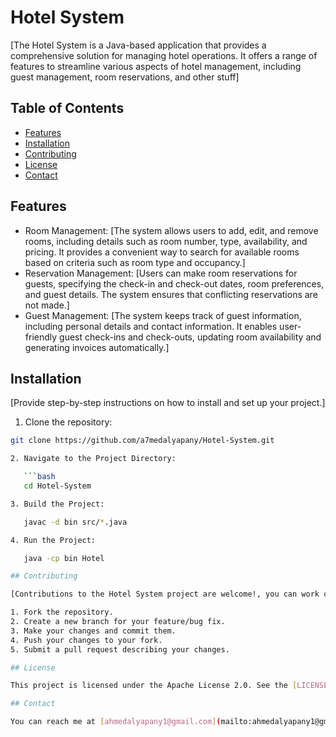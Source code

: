 # Hotel System

[The Hotel System is a Java-based application that provides a comprehensive solution for managing hotel operations. It offers a range of features to streamline various aspects of hotel management, including guest management, room reservations, and other stuff]

## Table of Contents

- [Features](#features)
- [Installation](#installation)
- [Contributing](#contributing)
- [License](#license)
- [Contact](#contact)

## Features

- Room Management: [The system allows users to add, edit, and remove rooms, including details such as room number, type, availability, and pricing. It provides a convenient way to search for available rooms based on criteria such as room type and occupancy.]
- Reservation Management: [Users can make room reservations for guests, specifying the check-in and check-out dates, room preferences, and guest details. The system ensures that conflicting reservations are not made.]
- Guest Management: [The system keeps track of guest information, including personal details and contact information. It enables user-friendly guest check-ins and check-outs, updating room availability and generating invoices automatically.]

## Installation

[Provide step-by-step instructions on how to install and set up your project.]

1. Clone the repository:

```bash
git clone https://github.com/a7medalyapany/Hotel-System.git

2. Navigate to the Project Directory:

   ```bash
   cd Hotel-System

3. Build the Project:

   javac -d bin src/*.java

4. Run the Project:

   java -cp bin Hotel

## Contributing

[Contributions to the Hotel System project are welcome!, you can work on GUI or database for this project, If you want to contribute, please follow these steps:]

1. Fork the repository.
2. Create a new branch for your feature/bug fix.
3. Make your changes and commit them.
4. Push your changes to your fork.
5. Submit a pull request describing your changes.

## License

This project is licensed under the Apache License 2.0. See the [LICENSE](LICENSE) file for more details.`

## Contact

You can reach me at [ahmedalyapany1@gmail.com](mailto:ahmedalyapany1@gmail.com) for any questions or inquiries.

